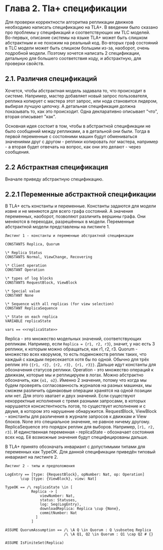 # Глава 2. Tla+ cпецификации

Для проверки корректности алгоритма репликации движков необходимо написать спецификацию на TLA+. В введении было сказано про проблемы у спецификаций и соответствующих им TLC моделей. Во-первых, описание системы на языке TLA+ может быть слишком абстрактным и не похожим на реальный код. Во-вторых граф состояний в TLC модели может быть слишком большим из-за, наоборот, очень подробной модели. Поэтому хочется написать 2 спецификации, детальную для большего соответствия коду, и абстрактную, для проверки свойств.

## 2.1. Различия спецификаций

Хочется, чтобы абстрактная модель задавала то, что происходит в системе. Например, мастер добавляет новый запрос пользователя, реплика копирует с мастера этот запрос, или нода становится лидером, выбирая лучшую цепочку. А детальная спецификация должна показывать то, как это происходит. Одна декларативно описывает "что", вторая описывает "как".

Основная идея состоит в том, чтобы в абстрактной спецификации не было сообщений между репликами, а в детальной они были. Тогда в первой переменные с состояними машин будут обмениваться значениями друг с другом - реплики копировать лог мастера, например - а вторая будет отвечать на вопрос, как они это делают - через сообщения.

## 2.2 Абстрактная спецификация

Вначале приведу абстрактную спецификацию.

## 2.2.1 Переменные абстрактной спецификации

В TLA+ есть константы и переменные. Константы задаются для модели извне и не меняются для всего графа состояний. А значения переменных, наоборот, позволяют различить вершины графа. Они меняются в переходах, разрешённых в модели. Переменные абстрактной модели представлены на листинге 1.

```
Листинг 1 - константы и переменные абстрактной спецификации

CONSTANTS Replica, Quorum

\* Replica Status
CONSTANTS Normal, ViewChange, Recovering

\* Client operation
CONSTANT Operation

\* types of log blocks
CONSTANTS RequestBlock, ViewBlock

\* Special value
CONSTANT None

\* Sequence with all replicas (for view selection)
CONSTANT ReplicaSequence

\* State on each replica
VARIABLE replicaState

vars == <<replicaState>>
```

Replica - это множество модельных значений, соответствующих репликам. Например, если `Replica = {r1, r2, r3}`, значит, у нас есть 3 реплики, к которым можно обращаться, как r1, r2, r3. Quorum - множество всех кворумов, то есть подмножеств реплик таких, что каждый с каждым пересекается хотя бы по одной. Обычно для трёх реплик это `{{r1, r2}, {r2, r3}, {r1, r3}}`. Дальше идут константы для обозначения статусов реплики. Operation - это множество операций к движкам, которые мы и реплицируем в логах. Можно абстрактно обозначить, как `{o1, o2}`. Именно 2 значения, потому что когда мы будем проверять согласованность журналов на разных машинах, мы сможем различить одинаковые операции хранятся на одной позиции или нет. Для этого хватает и двух значений. Если существуют некорректные исполнения с тремя разными запросами, в которых нарушается консистентность логов, то существует исполнение и с двумя, в котором это нарушение обнаружится. RequestBlock, ViewBlock - константы для различения в журнале запросов к движкам и View блоков. None это специальное значение, не равное ничему другому. ReplicaSequence это порядок реплик для выборов. Например, `[r1, r2, r3]`. И единственная переменная - replicaState - обозначает состояния всех нод. Её возможные значения будут специфицированы дальше.

В TLA+ принято обозначать инвариант с допустимыми типами для переменных как TypeOK. Для данной спецификации приведён типовый инвариант на листинге 2.

```
Листинг 2 - типы и предположения

LogEntry == [type: {RequestBlock}, opNumber: Nat, op: Operation]
       \cup [type: {ViewBlock}, view: Nat]

TypeOK == /\ replicaState \in [
            Replica -> [
                viewNumber: Nat,
                status: Statuses,
                log: Seq(LogEntry),
                downloadReplica: Replica \cup {None},
                commitNumber: Nat
              ]
            ]

ASSUME QuorumAssumption == /\ \A Q \in Quorum : Q \subseteq Replica
                           /\ \A Q1, Q2 \in Quorum : Q1 \cap Q2 # {} 

ASSUME IsFiniteSet(Replica)
```


